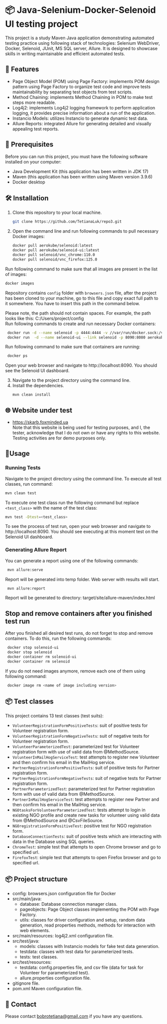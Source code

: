 # 📦 Java-Selenium-Docker-Selenoid UI testing project 
This project is a study Maven Java application demonstrating automated testing practice using following stack of technologies: Selenium WebDriver, Docker, Selenoid, JUnit, MS SQL server, Allure. 
It is designed to showcase skills in writing maintainable and efficient automated tests.

## 🌟 Features
- Page Object Model (POM) using Page Factory: implements POM design pattern using Page Factory to organize test code and improve tests maintainability by separating test objects from test scripts.
- Method Chaining: implements Method Chaining in POM to make test steps more readable.
- Log4j2: implements Log4j2 logging framework to perform application logging, it provides precise information about a run of the application. 
- Instancio Models: utilizes Instancio to generate dynamic test data.
- Allure Reports: integrated Allure for generating detailed and visually appealing test reports.

## 🚧 Prerequisites
Before you can run this project, you must have the following software installed on your computer:
- Java Development Kit (this application has been written in JDK 17)
- Maven (this application has been written using Maven version 3.9.6)
- Docker desktop 
## 🛠️ Installation
1. Clone this repository to your local machine.   
   ```sh
   git clone https://github.com/TetianaLuk/repo3.git
   ```
2. Open the command line and run following commands to pull necessary Docker images:
   ```sh
   docker pull aerokube/selenoid:latest
   docker pull aerokube/selenoid-ui:latest
   docker pull selenoid/vnc_chrome:110.0
   docker pull selenoid/vnc_firefox:125.0
   ```

  Run following command to make sure that all images are present in the list of images:
   ```sh
   docker images  
   ```

  Repository contains `config` folder with `browsers.json` file, after the project has been cloned to your machine, go to this file and copy exact full path to it somewhere. You have to insert this path in the command below.
  
  Please note, the path should not contain spaces.  For example, the path looks like this: C:/Users/project/config  
  Run following commands to create and run necessary Docker containers:
  ```sh
   docker run -d --name selenoid -p 4444:4444 -v //var/run/docker.sock:/var/run/docker.sock -v /c/Users/project/config/:/etc/selenoid/:ro  aerokube/selenoid:latest  –limit 10
   docker run  -d --name selenoid-ui --link selenoid -p 8090:8080 aerokube/selenoid-ui --selenoid-uri=http://selenoid:4444     
   ```

  Run following command to make sure that containers are running:
  ```sh
   docker ps  
   ```
     
  Open your web browser and navigate to http://localhost:8090. You should see the Selenoid UI dashboard.

3. Navigate to the project directory using the command line.
4. Install the dependencies.   
   ```sh
   mvn clean install
   ```
## 🌐 Website under test
* https://skarb.foxminded.ua <br/>
Note that this website is being used for testing purposes, and I, the tester, acknowledge that I do not own or have any rights to this website. 
Testing activities are for demo purposes only.
## 🚀Usage
### Running Tests

Navigate to the project directory using the command line. 
To execute all test classes, run command:
   ```sh
   mvn clean test 
   ```  
To execute one test class run the following command but replace `<test_class>` with the name of the test class:
   ```sh
   mvn test -Dtest=<test_class>
   ```  
To see the process of test run, open your web browser and navigate to http://localhost:8090. You should see executing at this moment test on the Selenoid UI dashboard.

### Generating Allure Report

You can generate a report using one of the following commands:
  ```sh
   mvn allure:serve
   ```  
Report will be generated into temp folder. Web server with results will start.
  ```sh
   mvn allure:report
   ```  
Report will be generated to directory: target/site/allure-maven/index.html

## Stop and remove containers after you finished test run
After you finished all desired test runs, do not forget to stop and remove containers. To do this, run the following commands:
  ```sh
   docker stop solenoid-ui
   docker stop selenoid
   docker container rm solenoid-ui
   docker container rm selenoid
   ```  
If you do not need images anymore, remove each one of them using following command:
  ```sh
   docker image rm <name of image including version>
   ```  
## 📦 Test classes 
This project contains 13 test classes (test suits):
- `VolunteerRegistrationFormPositiveTests`: suit of positive tests for Volunteer registration form.
- `VolunteerRegistrationFormNegativeTests`: suit of negative tests for Volunteer registration form.
- `VolunteerParameterizedTest`: parameterized test for Volunteer registration form with use of valid data from @MethodSource.
- `VolunteerInMailHogServiceTest`: test attempts to register new Volunteer and then confirm his email in the MailHog service.
- `PartnerRegistrationFormPositiveTests`: suit of positive tests for Partner registration form.
- `PartnerRegistrationFormNegativeTests`: suit of negative tests for Partner registration form.
- `PartnerParameterizedTest`: parameterized test for Partner registration form with use of valid data from @MethodSource.
- `PartnerInMailHogServiceTest`: test attempts to register new Partner and then confirm his email in the MailHog service.
- `NGOtasksForVolunteerParameterizedTest`: tests attempt to login in existing NGO profile and create new tasks for volunteer using valid data from @MethodSource and @CsvFileSource.
- `NGOregistrationFormPositiveTest`: positive test for NGO registration form.
- `DatabaseConnectionTests`: suit of positive tests which are interacting with data in the Database using SQL queries. 
- `ChromeTest`: simple test that attempts to open Chrome browser and go to specified url.
- `FirefoxTest`: simple test that attempts to open Firefox browser and go to specified url.

## 📦 Project structure 
- config: browsers.json configuration file for Docker
- src/main/java: 
  - database: Database connection manager class.
  - pageobjects: Page Object classes implementing the POM with Page Factory.
  - utils: classes for driver configuration and setup, random data generation, read properties methods, methods for interaction with web elements.
- src/main/resources: log4j2.xml configuration file.
- src/test/java: 
  - models: classes with Instancio models for fake test data generation.
  - testdata: classes with test data for parameterized tests.
  - tests: test classes.
- src/test/resources:
  - testdata: config.properties file, and csv file (data for task for Volunteer for parameterized test).
  - allure.properties configuration file.
- gitignore file.
- pom.xml Maven configuration file.

## 🌟 Contact
Please contact bobrotetiana@gmail.com if you have any questions.
